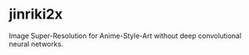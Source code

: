 # jinriki2x
Image Super-Resolution for Anime-Style-Art without deep convolutional neural networks. 
